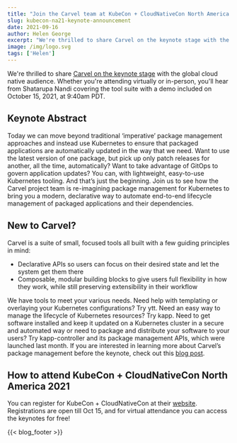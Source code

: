 ```yaml
---
title: "Join the Carvel team at KubeCon + CloudNativeCon North America 2021"
slug: kubecon-na21-keynote-announcement
date: 2021-09-16
author: Helen George
excerpt: "We're thrilled to share Carvel on the keynote stage with the global cloud native audience..."
image: /img/logo.svg
tags: ['Helen']
---
```


We're thrilled to share [Carvel on the keynote stage](https://sched.co/ocSC) with the global cloud native audience. Whether you're attending virtually or in-person, you'll hear from Shatarupa Nandi covering the tool suite with a demo included on October 15, 2021, at 9:40am PDT.


## Keynote Abstract

Today we can move beyond traditional ‘imperative’ package management approaches and instead use Kubernetes to ensure that packaged applications are automatically updated in the way that we need. Want to use the latest version of one package, but pick up only patch releases for another, all the time, automatically? Want to take advantage of GitOps to govern application updates? You can, with lightweight, easy-to-use Kubernetes tooling.  And that’s just the beginning. Join us to see how the Carvel project team is re-imagining package management for Kubernetes to bring you a modern, declarative way to automate end-to-end lifecycle management of packaged applications and their dependencies.


## New to Carvel?

Carvel is a suite of small, focused tools all built with a few guiding principles in mind:

* Declarative APIs so users can focus on their desired state and let the system get them there
* Composable, modular building blocks to give users full flexibility in how they work, while still preserving extensibility in their workflow

We have tools to meet your various needs. Need help with templating or overlaying your Kubernetes configurations? Try ytt. Need an easy way to manage the lifecycle of Kubernetes resources? Try kapp. Need to get software installed and keep it updated on a Kubernetes cluster in a secure and automated way or need to package and distribute your software to your users? Try kapp-controller and its package management APIs, which were launched last month. If you are interested in learning more about Carvel’s package management before the keynote, check out this [blog post](https://carvel.dev/blog/introduction-to-carvel-package-manager-for-kubernetes/).


## How to attend KubeCon + CloudNativeCon North America 2021

You can register for KubeCon + CloudNativeCon at their [website](https://events.linuxfoundation.org/kubecon-cloudnativecon-north-america/register/). Registrations are open till Oct 15, and for virtual attendance you can access the keynotes for free!


{{< blog_footer >}}